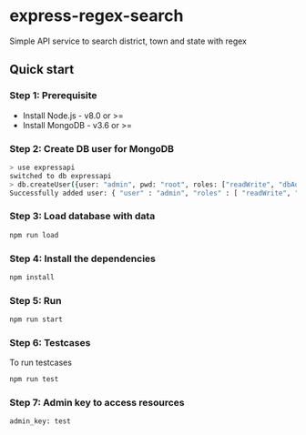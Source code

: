 # express-regex-search
Simple API service to search district, town and state with regex

## Quick start

### Step 1: Prerequisite
+ Install Node.js - v8.0 or >=
+ Install MongoDB - v3.6 or >=

### Step 2: Create DB user for MongoDB
```sh
> use expressapi
switched to db expressapi
> db.createUser({user: "admin", pwd: "root", roles: ["readWrite", "dbAdmin"]})
Successfully added user: { "user" : "admin", "roles" : [ "readWrite", "dbAdmin" ] }
```

### Step 3: Load database with data
```sh
npm run load
```

### Step 4: Install the dependencies
```sh
npm install
```
### Step 5: Run
```sh
npm run start
```

### Step 6: Testcases
To run testcases
``` sh
npm run test
```

### Step 7: Admin key to access resources
```sh
admin_key: test
```